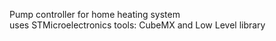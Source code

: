 Pump controller for home heating system
<br>
uses STMicroelectronics tools: CubeMX and Low Level library
<br>
